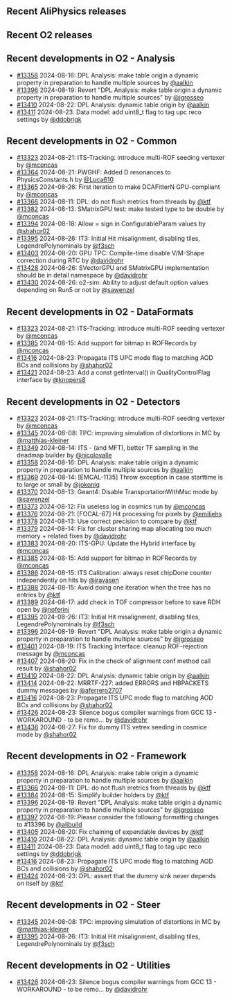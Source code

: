 ## Recent AliPhysics releases
## Recent O2 releases
## Recent developments in O2 - Analysis
- [\#13358](https://github.com/AliceO2Group/AliceO2/pull/13358) 2024-08-16: DPL Analysis: make table origin a dynamic property in preparation to handle multiple sources by [@aalkin](https://github.com/aalkin)
- [\#13396](https://github.com/AliceO2Group/AliceO2/pull/13396) 2024-08-19: Revert "DPL Analysis: make table origin a dynamic property in preparation to handle multiple sources" by [@jgrosseo](https://github.com/jgrosseo)
- [\#13410](https://github.com/AliceO2Group/AliceO2/pull/13410) 2024-08-22: DPL Analysis: dynamic table origin by [@aalkin](https://github.com/aalkin)
- [\#13411](https://github.com/AliceO2Group/AliceO2/pull/13411) 2024-08-23: Data model: add uint8_t flag to tag upc reco settings by [@ddobrigk](https://github.com/ddobrigk)
## Recent developments in O2 - Common
- [\#13323](https://github.com/AliceO2Group/AliceO2/pull/13323) 2024-08-21: ITS-Tracking: introduce multi-ROF seeding vertexer by [@mconcas](https://github.com/mconcas)
- [\#13364](https://github.com/AliceO2Group/AliceO2/pull/13364) 2024-08-21: PWGHF: Added D resonances to PhysicsConstants.h by [@Luca610](https://github.com/Luca610)
- [\#13365](https://github.com/AliceO2Group/AliceO2/pull/13365) 2024-08-26: First iteration to make DCAFitterN GPU-compliant by [@mconcas](https://github.com/mconcas)
- [\#13366](https://github.com/AliceO2Group/AliceO2/pull/13366) 2024-08-11: DPL: do not flush metrics from threads by [@ktf](https://github.com/ktf)
- [\#13382](https://github.com/AliceO2Group/AliceO2/pull/13382) 2024-08-13: SMatrixGPU test: make tested type to be double by [@mconcas](https://github.com/mconcas)
- [\#13394](https://github.com/AliceO2Group/AliceO2/pull/13394) 2024-08-18: Allow = sign in ConfigurableParam values by [@shahor02](https://github.com/shahor02)
- [\#13395](https://github.com/AliceO2Group/AliceO2/pull/13395) 2024-08-26: IT3: Initial Hit misalignment, disabling tiles, LegendrePolynominals by [@f3sch](https://github.com/f3sch)
- [\#13403](https://github.com/AliceO2Group/AliceO2/pull/13403) 2024-08-20: GPU TPC: Compile-time disable V/M-Shape correction during RTC by [@davidrohr](https://github.com/davidrohr)
- [\#13428](https://github.com/AliceO2Group/AliceO2/pull/13428) 2024-08-26: SVectorGPU and SMatrixGPU implementation should be in detail namespace by [@davidrohr](https://github.com/davidrohr)
- [\#13430](https://github.com/AliceO2Group/AliceO2/pull/13430) 2024-08-26: o2-sim: Ability to adjust default option values depending on Run5 or not by [@sawenzel](https://github.com/sawenzel)
## Recent developments in O2 - DataFormats
- [\#13323](https://github.com/AliceO2Group/AliceO2/pull/13323) 2024-08-21: ITS-Tracking: introduce multi-ROF seeding vertexer by [@mconcas](https://github.com/mconcas)
- [\#13385](https://github.com/AliceO2Group/AliceO2/pull/13385) 2024-08-15: Add support for bitmap in ROFRecords by [@mconcas](https://github.com/mconcas)
- [\#13416](https://github.com/AliceO2Group/AliceO2/pull/13416) 2024-08-23: Propagate ITS UPC mode flag to matching AOD BCs and collisions by [@shahor02](https://github.com/shahor02)
- [\#13421](https://github.com/AliceO2Group/AliceO2/pull/13421) 2024-08-23: Add a const getInterval() in QualityControlFlag interface by [@knopers8](https://github.com/knopers8)
## Recent developments in O2 - Detectors
- [\#13323](https://github.com/AliceO2Group/AliceO2/pull/13323) 2024-08-21: ITS-Tracking: introduce multi-ROF seeding vertexer by [@mconcas](https://github.com/mconcas)
- [\#13345](https://github.com/AliceO2Group/AliceO2/pull/13345) 2024-08-08: TPC: improving simulation of distortions in MC by [@matthias-kleiner](https://github.com/matthias-kleiner)
- [\#13349](https://github.com/AliceO2Group/AliceO2/pull/13349) 2024-08-14: ITS - (and MFT), better TF sampling in the deadmap builder by [@nicolovalle](https://github.com/nicolovalle)
- [\#13358](https://github.com/AliceO2Group/AliceO2/pull/13358) 2024-08-16: DPL Analysis: make table origin a dynamic property in preparation to handle multiple sources by [@aalkin](https://github.com/aalkin)
- [\#13369](https://github.com/AliceO2Group/AliceO2/pull/13369) 2024-08-14: [EMCAL-1135] Throw exception in case starttime is to large or small by [@jokonig](https://github.com/jokonig)
- [\#13370](https://github.com/AliceO2Group/AliceO2/pull/13370) 2024-08-13: Geant4: Disable TransportationWithMsc mode by [@sawenzel](https://github.com/sawenzel)
- [\#13373](https://github.com/AliceO2Group/AliceO2/pull/13373) 2024-08-12: Fix useless log in cosmics run by [@mconcas](https://github.com/mconcas)
- [\#13376](https://github.com/AliceO2Group/AliceO2/pull/13376) 2024-08-21: [FOCAL-67] Hit processing for pixels by [@emiliehs](https://github.com/emiliehs)
- [\#13378](https://github.com/AliceO2Group/AliceO2/pull/13378) 2024-08-13: Use correct precision to compare by [@ktf](https://github.com/ktf)
- [\#13379](https://github.com/AliceO2Group/AliceO2/pull/13379) 2024-08-14: Fix for cluster sharing map allocating too much memory + related fixes by [@davidrohr](https://github.com/davidrohr)
- [\#13383](https://github.com/AliceO2Group/AliceO2/pull/13383) 2024-08-20: ITS-GPU: Update the Hybrid interface by [@mconcas](https://github.com/mconcas)
- [\#13385](https://github.com/AliceO2Group/AliceO2/pull/13385) 2024-08-15: Add support for bitmap in ROFRecords by [@mconcas](https://github.com/mconcas)
- [\#13386](https://github.com/AliceO2Group/AliceO2/pull/13386) 2024-08-15: ITS Calibration: always reset chipDone counter independently on hits by [@iravasen](https://github.com/iravasen)
- [\#13388](https://github.com/AliceO2Group/AliceO2/pull/13388) 2024-08-15: Avoid doing one iteration when the tree has no entries by [@ktf](https://github.com/ktf)
- [\#13389](https://github.com/AliceO2Group/AliceO2/pull/13389) 2024-08-17: add check in TOF compressor before to save RDH open by [@noferini](https://github.com/noferini)
- [\#13395](https://github.com/AliceO2Group/AliceO2/pull/13395) 2024-08-26: IT3: Initial Hit misalignment, disabling tiles, LegendrePolynominals by [@f3sch](https://github.com/f3sch)
- [\#13396](https://github.com/AliceO2Group/AliceO2/pull/13396) 2024-08-19: Revert "DPL Analysis: make table origin a dynamic property in preparation to handle multiple sources" by [@jgrosseo](https://github.com/jgrosseo)
- [\#13401](https://github.com/AliceO2Group/AliceO2/pull/13401) 2024-08-19: ITS Tracking Interface: cleanup ROF-rejection message by [@mconcas](https://github.com/mconcas)
- [\#13407](https://github.com/AliceO2Group/AliceO2/pull/13407) 2024-08-20: Fix in the check of alignment conf method call result by [@shahor02](https://github.com/shahor02)
- [\#13410](https://github.com/AliceO2Group/AliceO2/pull/13410) 2024-08-22: DPL Analysis: dynamic table origin by [@aalkin](https://github.com/aalkin)
- [\#13414](https://github.com/AliceO2Group/AliceO2/pull/13414) 2024-08-22: MRRTF-227: added ERRORS and HBPACKETS dummy messages by [@aferrero2707](https://github.com/aferrero2707)
- [\#13416](https://github.com/AliceO2Group/AliceO2/pull/13416) 2024-08-23: Propagate ITS UPC mode flag to matching AOD BCs and collisions by [@shahor02](https://github.com/shahor02)
- [\#13426](https://github.com/AliceO2Group/AliceO2/pull/13426) 2024-08-23: Silence bogus compiler warnings from GCC 13 - WORKAROUND - to be remo… by [@davidrohr](https://github.com/davidrohr)
- [\#13436](https://github.com/AliceO2Group/AliceO2/pull/13436) 2024-08-27: Fix for dummy ITS vetrex seeding in cosmice mode by [@shahor02](https://github.com/shahor02)
## Recent developments in O2 - Framework
- [\#13358](https://github.com/AliceO2Group/AliceO2/pull/13358) 2024-08-16: DPL Analysis: make table origin a dynamic property in preparation to handle multiple sources by [@aalkin](https://github.com/aalkin)
- [\#13366](https://github.com/AliceO2Group/AliceO2/pull/13366) 2024-08-11: DPL: do not flush metrics from threads by [@ktf](https://github.com/ktf)
- [\#13384](https://github.com/AliceO2Group/AliceO2/pull/13384) 2024-08-15: Simplify builder holders by [@ktf](https://github.com/ktf)
- [\#13396](https://github.com/AliceO2Group/AliceO2/pull/13396) 2024-08-19: Revert "DPL Analysis: make table origin a dynamic property in preparation to handle multiple sources" by [@jgrosseo](https://github.com/jgrosseo)
- [\#13397](https://github.com/AliceO2Group/AliceO2/pull/13397) 2024-08-19: Please consider the following formatting changes to #13396 by [@alibuild](https://github.com/alibuild)
- [\#13405](https://github.com/AliceO2Group/AliceO2/pull/13405) 2024-08-20: Fix chaining of expendable devices by [@ktf](https://github.com/ktf)
- [\#13410](https://github.com/AliceO2Group/AliceO2/pull/13410) 2024-08-22: DPL Analysis: dynamic table origin by [@aalkin](https://github.com/aalkin)
- [\#13411](https://github.com/AliceO2Group/AliceO2/pull/13411) 2024-08-23: Data model: add uint8_t flag to tag upc reco settings by [@ddobrigk](https://github.com/ddobrigk)
- [\#13416](https://github.com/AliceO2Group/AliceO2/pull/13416) 2024-08-23: Propagate ITS UPC mode flag to matching AOD BCs and collisions by [@shahor02](https://github.com/shahor02)
- [\#13424](https://github.com/AliceO2Group/AliceO2/pull/13424) 2024-08-23: DPL: assert that the dummy sink never depends on itself by [@ktf](https://github.com/ktf)
## Recent developments in O2 - Steer
- [\#13345](https://github.com/AliceO2Group/AliceO2/pull/13345) 2024-08-08: TPC: improving simulation of distortions in MC by [@matthias-kleiner](https://github.com/matthias-kleiner)
- [\#13395](https://github.com/AliceO2Group/AliceO2/pull/13395) 2024-08-26: IT3: Initial Hit misalignment, disabling tiles, LegendrePolynominals by [@f3sch](https://github.com/f3sch)
## Recent developments in O2 - Utilities
- [\#13426](https://github.com/AliceO2Group/AliceO2/pull/13426) 2024-08-23: Silence bogus compiler warnings from GCC 13 - WORKAROUND - to be remo… by [@davidrohr](https://github.com/davidrohr)
